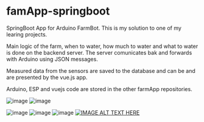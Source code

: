 # famApp-springboot
SpringBoot App for Arduino FarmBot.
This is my solution to one of my learing projects.

Main logic of the farm, when to water, how much to water and what to water is done on the backend server. The server comunicates bak and forwards with Arduino using JSON messages.

Measured data from the sensors are saved to the database and can be and are presented by the vue.js app.

Arduino, ESP and vuejs code are stored in the other farmApp repositories.

![image](https://user-images.githubusercontent.com/62844899/121565415-b769ee80-ca1c-11eb-8fbc-37e3a1424f4b.png)
![image](https://user-images.githubusercontent.com/62844899/121565553-d49ebd00-ca1c-11eb-9e50-980df98c8dba.png)

![image](https://user-images.githubusercontent.com/62844899/121565286-9e613d80-ca1c-11eb-890a-1a3ff85e9324.png)
![image](https://user-images.githubusercontent.com/62844899/121565308-a5884b80-ca1c-11eb-86c2-209ec50091ab.png)
![image](https://user-images.githubusercontent.com/62844899/121565328-a9b46900-ca1c-11eb-840e-577973c51dc4.png)
[![IMAGE ALT TEXT HERE](https://user-images.githubusercontent.com/62844899/121565415-b769ee80-ca1c-11eb-8fbc-37e3a1424f4b.png)](https://www.youtube.com/watch?v=CaDnQ4_ehuM&ab)
